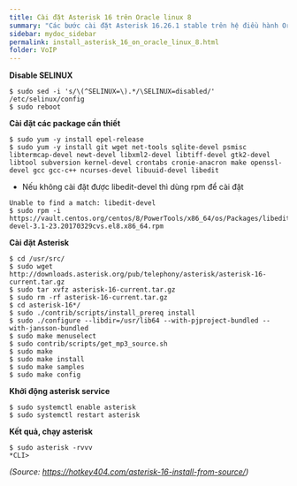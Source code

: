 ```yaml
---
title: Cài đặt Asterisk 16 trên Oracle linux 8
summary: "Các bước cài đặt Asterisk 16.26.1 stable trên hệ điều hành Oracle linux 8.6"
sidebar: mydoc_sidebar
permalink: install_asterisk_16_on_oracle_linux_8.html
folder: VoIP
---
```


**Disable SELINUX**

```
$ sudo sed -i 's/\(^SELINUX=\).*/\SELINUX=disabled/' /etc/selinux/config
$ sudo reboot
```

**Cài đặt các package cần thiết**

```
$ sudo yum -y install epel-release
$ sudo yum -y install git wget net-tools sqlite-devel psmisc libtermcap-devel newt-devel libxml2-devel libtiff-devel gtk2-devel libtool subversion kernel-devel crontabs cronie-anacron make openssl-devel gcc gcc-c++ ncurses-devel libuuid-devel libedit
```

* Nếu không cài đặt được libedit-devel thì dùng rpm để cài đặt

```
Unable to find a match: libedit-devel
$ sudo rpm -i https://vault.centos.org/centos/8/PowerTools/x86_64/os/Packages/libedit-devel-3.1-23.20170329cvs.el8.x86_64.rpm
```

**Cài đặt Asterisk**

```
$ cd /usr/src/
$ sudo wget http://downloads.asterisk.org/pub/telephony/asterisk/asterisk-16-current.tar.gz
$ sudo tar xvfz asterisk-16-current.tar.gz
$ sudo rm -rf asterisk-16-current.tar.gz
$ cd asterisk-16*/
$ sudo ./contrib/scripts/install_prereq install
$ sudo ./configure --libdir=/usr/lib64 --with-pjproject-bundled --with-jansson-bundled
$ sudo make menuselect
$ sudo contrib/scripts/get_mp3_source.sh
$ sudo make
$ sudo make install
$ sudo make samples
$ sudo make config
```

**Khởi động asterisk service**

```
$ sudo systemctl enable asterisk
$ sudo systemctl restart asterisk
```

**Kết quả, chạy asterisk**

```
$ sudo asterisk -rvvv
*CLI>
```

*(Source: https://hotkey404.com/asterisk-16-install-from-source/)*
